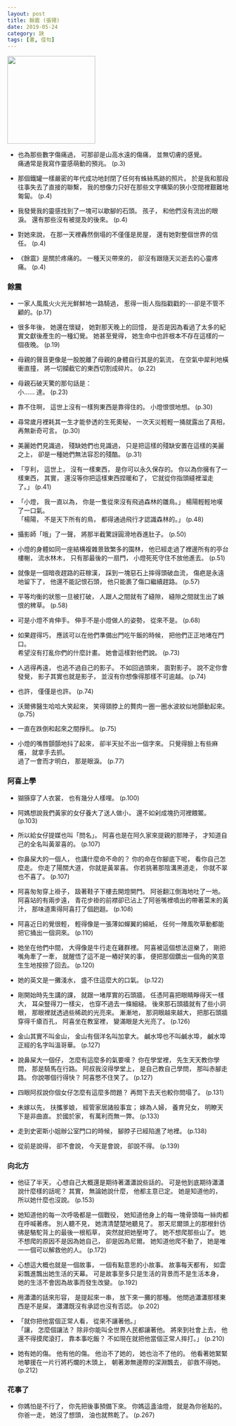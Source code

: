 ```yaml
---
layout: post
title: 餘震 (張翎)
date: 2019-05-24
category: 訣
tags: [書, 佳句]
---
```


<img src="/blog/assets/images/2019/earthquake.jpg" style="width:200px"/>

- 也為那些數字傷痛過，
可那卻是山高水遠的傷痛，
並無切膚的感覺。<br />
痛通常是我寫作靈感萌動的預兆。 (p.3)

- 那個鐵罐一樣嚴密的年代成功地封閉了任何有蛛絲馬跡的照片。
於是我和那段往事失去了直接的聯繫，
我的想像力只好在那些文字構築的狹小空間裡艱難地匍匐。 (p.4)

<!--more-->

- 我發覺我的靈感找到了一塊可以歇腳的石頭。
孩子，
和他們沒有流出的眼淚。
還有那些沒有被提及的後來。 (p.4)

- 對她來說，
在那一天裡轟然倒塌的不僅僅是房屋，
還有她對整個世界的信任。 (p.4)

- 《餘震》是關於疼痛的。
一種天災帶來的，
卻沒有跟隨天災逝去的心靈疼痛。 (p.4)

### 餘震

- 一家人風風火火光光鮮鮮地一路騎過，
惹得一街人指指戳戳的---卻是不管不顧的。(p.17)

- 很多年後，
她還在懷疑，
她對那天晚上的回憶，
是否是因為看過了太多的紀實文獻後產生的一種幻覺。
她甚至覺得，
她生命中也許根本不存在這樣的一個夜晚。 (p.19)

- 母親的聲音更像是一股脫離了母親的身體自行其是的氣流，
在空氣中犀利地橫衝直撞，
將一切攔截它的東西切割成碎片。 (p.22)

- 母親石破天驚的那句話是：<br />
小...... 達。 (p.23)

- 靠不住啊，
這世上沒有一樣狗東西是靠得住的。
小燈恨恨地想。 (p.30)

- 尋常歲月裡耗其一生才能參透的生死奧秘，
一次天災輕輕一捅就露出了真相，
再無新奇可言。 (p.30)

- 美麗她們見識過，
殘缺她們也見識過，
只是把這樣的殘缺安置在這樣的美麗之上，
卻是一種她們無法容忍的殘酷。 (p.31)

- 「亨利，
這世上，
沒有一樣東西，
是你可以永久保存的。
你以為你擁有了一樣東西，
其實，
還沒等你把這樣東西捏暖和了，
它就從你指頭縫裡溜走了。」 (p.41)

- 「小燈，
我一直以為，
你是一隻從來沒有飛過森林的雛鳥。」
楊陽輕輕地嘆了一口氣。<br />
「楊陽，
不是天下所有的鳥，
都得通過飛行才認識森林的。」 (p.48)

- 攝影師「哦」了一聲，
將那半截驚訝圓滑地吞進肚子。 (p.50)

- 小燈的身體如同一座結構複雜景致繁多的園林，
他已經走過了裡邊所有的亭台樓榭，
流水林木，
只有那最後的一扇門，
小燈死死守住不放他進去。 (p.51)

- 就像是一個暗夜趕路的莊稼漢，
踩到一塊惡石上摔得頭破血流，
傷疤是永遠地留下了，
他還不能記恨石頭，
他只能裹了傷口繼續趕路。 (p.57)

- 平等均衡的狀態一旦被打破，
人跟人之間就有了縫隙，
縫隙之間就生出了嫉恨的稗草。 (p.58)

- 可是小燈不肯伸手。
伸手不是小燈做人的姿勢，
從來不是。 (p.68)

- 如果趕得巧，
應該可以在他們準備出門吃午飯的時候，
把他們正正地堵在門口。<br />
希望沒有打亂你們的什麼計畫。
她會這樣對他們說。 (p.73)

- 人逃得再遠，
也逃不過自己的影子。
不如回過頭來，
面對影子。
說不定你會發覺，
影子其實也就是影子，
並沒有你想像得那樣不可逾越。 (p.74)

- 也許，
僅僅是也許。 (p.74)

- 沃爾佛醫生哈哈大笑起來，
笑得頸脖上的贅肉一圈一圈水波紋似地顫動起來。 (p.75)

- 一直在跌倒和起來之間掙扎。 (p.75)

- 小燈的嘴唇顫顫地抖了起來，
卻半天扯不出一個字來。
只覺得臉上有些麻癢，
就拿手去抓。<br />
過了一會而才明白，
那是眼淚。 (p.77)

### 阿喜上學

- 猢猻穿了人衣裳，
也有幾分人樣哩。 (p.100)

- 阿媽想說我們黃家的女仔養大了送人做小，
還不如剁成塊扔河裡餵鱉。 (p.103)

- 所以給女仔提媒也叫「問名」。
阿喜也是在阿久家來提親的那陣子，
才知道自己的全名叫黃翠喜的。 (p.107)

- 你鼻屎大的一個人，
也講什麼命不命的？
你的命在你腳底下呢，
看你自己怎麼走。
你走了陽關大道，
你就是黃翠喜。
你若挑著那陰溝黑道走，
你就不翠也不喜了。 (p.107)

- 阿喜匆匆穿上褂子，
趿著鞋子下樓去開燈開門。
阿爸翻江倒海地吐了一地。
阿喜站的有兩步遠，
青花步褂的前襟卻已沾上了阿爸嘴裡噴出的帶著菜末的黃汁，
那味道熏得阿喜打了個趔趄。 (p.108)

- 阿喜近日的覺很輕，
輕得像是一張薄如蟬翼的綿紙，
任何一陣風吹草動都能把它捅出一個洞來。 (p.110)

- 她坐在他們中間，
大得像是牛行走在雞群裡。
阿喜被這個想法逗樂了，
剛把嘴角牽了一牽，
就醒悟了這不是一樁好笑的事，
便把那個鑽出一個角的笑意生生地按捺了回去。 (p.120)

- 她的英文是一攤淺水，
盛不住這麼大的口氣。 (p.122)

- 剛開始時先生講的課，
就跟一堵厚實的石頭牆，
任憑阿喜把眼睛睜得天一樣大，
耳朵豎得刀一樣尖，
也穿不過去一條細縫。
後來那石頭牆就有了些小洞眼，
那眼裡就透過些稀疏的光亮來。
漸漸地，
那洞眼越來越大，
把那石頭牆穿得千瘡百孔，
阿喜坐在教室裡，
變滿眼是大光亮了。 (p.126)

- 金山其實不叫金山，
金山有個洋名叫加拿大。
鹹水埠也不叫鹹水埠，
鹹水埠正經的名字叫溫哥華。 (p.127)

- 說鼻屎大一個仔，
怎麼有這麼多的氣要嘆？
你在學堂裡，
先生天天教你學問，
那是騎馬在行路。
阿叔我沒得學堂上，
是自己教自己學問，
那叫赤腳走路。
你說哪個行得快？
阿喜憋不住笑了。 (p.127)

- 四眼阿叔說你個女仔怎麼有這麼多問題？
再問下去天也較你問塌了。 (p.131)

- 未嫁以先，
扶攜爹娘，
經管家居諸般事宜；
嫁為人婦，
養育兒女，
明瞭天下是非曲直。
於國於家，
有萬利而無一弊。 (p.133)

- 走到史密斯小姐辦公室門口的時候，
腳脖子已經陷進了地裡。 (p.138)

- 從前是說得，
卻不會說，
今天是會說，
卻說不得。 (p.139)

### 向北方

- 他征了半天，
心想自己大概還是期待著瀟瀟說些話的。
可是他到底期待瀟瀟說什麼樣的話呢？
其實，
無論她說什麼，
他都主意已定。
她是知道他的，
所以她什麼也沒說。 (p.153)

- 她知道他的每一次呼吸都是一個戰役，
她知道他身上的每一塊骨頭每一絲肉都在呼喊著疼。
別人聽不見，
她清清楚楚地聽見了。
那天尼爾頭上的那根針彷彿是駱駝背上的最後一根稻草，
突然就把她壓垮了。
她不想爬那些山了。
她不想爬的原因不是因為她自己，
卻是因為尼爾。
她知道他爬不動了，
她是唯一一個可以解救他的人。 (p.172)

- 心想這大概也就是一個故事，
一個有點意思的小故事。
故事每天都有，
如雲彩飄進飄出她生活的天幕。
可是故事至多只是生活的背景而不是生活本身，
她的生活不會因為故事而發生改變。 (p.192)

- 用瀟瀟的話來形容，
是提起來一串，
放下來一攤的那種。
他問過瀟瀟那樣東西是不是屎，
瀟瀟既沒有承認也沒有否認。 (p.202)

- 「就你把他當個正常人看，
從來不讓著他。」<br />
「讓，
怎麼個讓法？
除非你能叫全世界人民都讓著他。
將來到社會上去，
他還不得摸爬滾打，
靠本事吃飯？
不如現在就把他當個正常人摔打。」 (p.210)

- 她有她的傷。
他有他的傷。
他治不了她的，
她也治不了他的。
他看著她緊緊地攀援在一片行將朽爛的木頭上，
朝著渺無邊際的深淵飄去，
卻救不得她。 (p.212)

### 花事了

- 你媽怕是不行了，
你先把後事預備下來。
你媽這盞油燈，
就是為你爸點的。
你爸一走，
她沒了想頭，
油也就熬乾了。 (p.267)
